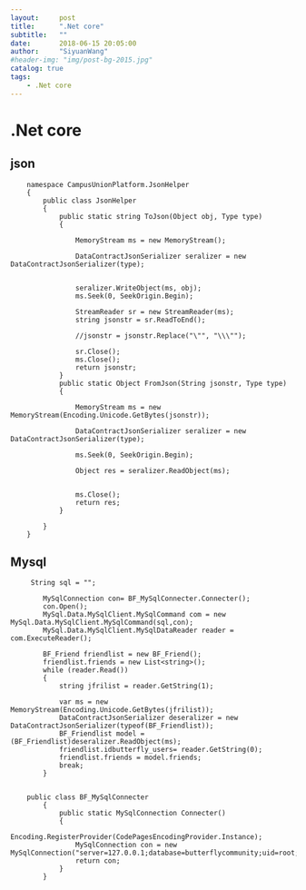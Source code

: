 ```yaml
---
layout:     post
title:      ".Net core" 
subtitle:   ""
date:       2018-06-15 20:05:00
author:     "SiyuanWang"
#header-img: "img/post-bg-2015.jpg"
catalog: true
tags:
    - .Net core
---
```

# .Net core
## json        

        namespace CampusUnionPlatform.JsonHelper
        {
            public class JsonHelper
            {
                public static string ToJson(Object obj, Type type)
                {

                    MemoryStream ms = new MemoryStream();

                    DataContractJsonSerializer seralizer = new DataContractJsonSerializer(type);


                    seralizer.WriteObject(ms, obj);
                    ms.Seek(0, SeekOrigin.Begin);

                    StreamReader sr = new StreamReader(ms);
                    string jsonstr = sr.ReadToEnd();

                    //jsonstr = jsonstr.Replace("\"", "\\\"");

                    sr.Close();
                    ms.Close();
                    return jsonstr;
                }
                public static Object FromJson(String jsonstr, Type type)
                {

                    MemoryStream ms = new MemoryStream(Encoding.Unicode.GetBytes(jsonstr));

                    DataContractJsonSerializer seralizer = new DataContractJsonSerializer(type);

                    ms.Seek(0, SeekOrigin.Begin);

                    Object res = seralizer.ReadObject(ms);


                    ms.Close();
                    return res;
                }

            }
        }


## Mysql

         String sql = "";

            MySqlConnection con= BF_MySqlConnecter.Connecter();
            con.Open();
            MySql.Data.MySqlClient.MySqlCommand com = new MySql.Data.MySqlClient.MySqlCommand(sql,con);
            MySql.Data.MySqlClient.MySqlDataReader reader = com.ExecuteReader();

            BF_Friend friendlist = new BF_Friend();
            friendlist.friends = new List<string>();
            while (reader.Read())
            {
                string jfrilist = reader.GetString(1);

                var ms = new MemoryStream(Encoding.Unicode.GetBytes(jfrilist));
                DataContractJsonSerializer deseralizer = new DataContractJsonSerializer(typeof(BF_Friendlist));
                BF_Friendlist model = (BF_Friendlist)deseralizer.ReadObject(ms);
                friendlist.idbutterfly_users= reader.GetString(0);
                friendlist.friends = model.friends;
                break;
            }


        public class BF_MySqlConnecter
            {
                public static MySqlConnection Connecter()
                {
                    Encoding.RegisterProvider(CodePagesEncodingProvider.Instance);
                    MySqlConnection con = new MySqlConnection("server=127.0.0.1;database=butterflycommunity;uid=root;pwd=0718;charset='utf8';SslMode=None");
                    return con;
                }
            }

